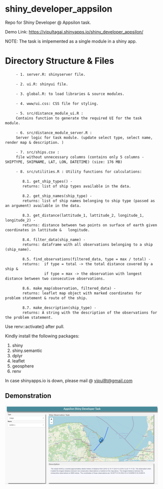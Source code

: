 # shiny_developer_appsilon
Repo for Shiny Developer @ Appsilon task.

  Demo Link: https://vipultagai.shinyapps.io/shiny_developer_appsilon/

 NOTE: The task is imlpemented as a single module in a shiny app.

# Directory Structure & Files
         - 1. server.R: shinyserver file.
         
         - 2. ui.R: shinyui file.
         
         - 3. global.R: to load libraries & source modules.
         
         - 4. www/ui.css: CSS file for styling.
         
         - 5. src/distance_module_ui.R : 
         Contains function to generate the required UI for the task module.
         
         - 6. src/distance_module_server.R : 
         Server logic for task module. (update select type, select name, render map & description. )
         
         - 7. src/ships.csv : 
         file without unnecessary columns (contains only 5 columns - SHIPTYPE, SHIPNAME, LAT, LON, DATETIME) (size: 176 MB) 
         
         - 8. src/utilities.R : Utility functions for calculations:
         
            8.1. get_ship_types() - 
            returns: list of ship types available in the data.
            
            8.2. get_ship_names(ship_type) - 
            returns: list of ship names belonging to ship type (passed as an argument) available in the data.
            
            8.3. get_distance(lattitude_1, lattitude_2, longitude_1, longitude_2) - 
            returns: distance between two points on surface of earth given coordinates in lattitude &   longitude.
            
            8.4. filter_data(ship_name) - 
            returns: dataframe with all observations belonging to a ship (ship_name).
            
            8.5. find_observations(filtered_data, type = max / total) - 
            returns:  if type = total -> the total distance covered by a ship &  
                      if type = max -> the observation with longest distance between two consecutive observations.  
                      
            8.6. make_map(observation, filtered_data) - 
            returns: leaflet map object with marked coordinates for problem statement & route of the ship.  
            
            8.7. make_description(ship_type) - 
            returns: A string with the description of the observations for the problem statement.
  
Use renv::activate() after pull.

Kindly install the following packages:
1. shiny
3. shiny.semantic
4. dplyr
5. leaflet
6. geosphere
7. renv


 In case shinyapps.io is down, please mail @ vipul8t@gmail.com

## Demonstration
![alt text](https://github.com/vipultagai/appsilon-shiny-developer/blob/master/demo.PNG)


